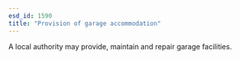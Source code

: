 ```yaml
---
esd_id: 1590
title: "Provision of garage accommodation"
---
```


A local authority may provide, maintain and repair garage facilities.

